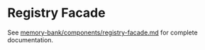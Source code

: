 # Registry Facade

See [memory-bank/components/registry-facade.md](../../memory-bank/components/registry-facade.md) for complete documentation.
